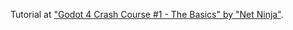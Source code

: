 Tutorial at ["Godot 4 Crash Course #1 - The Basics" by "Net Ninja"](https://www.youtube.com/watch?v=q7wlSvt0JIc&list=PL4cUxeGkcC9iHCXBpxbdsOByZ55Ez4bgF).